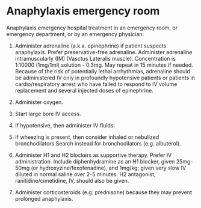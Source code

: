 # Anaphylaxis emergency room

Anaphylaxis emergency hospital treatment in an emergency room, or emergency department, or by an emergency physician:

1. Administer adrenaline (a.k.a. epinephrine) if patient suspects anaphylaxis. Prefer preservative-free adrenaline. Administer adrenaline intramuscularly (IM) (Vasctus Lateralis muscle). Concentration is 1:10000 (1mg/1ml) solution - 0.3mg. May repeat in 15 minutes if needed. Because of the risk of potentially lethal arrhythmias, adrenaline should be administered IV only in profoundly hypotensive patients or patients in cardio/respiratory arrest who have failed to respond to IV volume replacement and several injected doses of epinephrine.

2. Administer oxygen.

3. Start large bore IV access.

4. If hypotensive, then administer IV fluids.

5. If wheezing is present, then consider inhaled or nebulized bronchodilators
Search instead for bronchodilators (e.g. albuterol).

6. Administer H1 and H2 blockers as supportive therapy. Prefer IV administration. Include diphenhydramine as an H1 blocker, given 25mg-50mg (or hydroxyzine/fexofenadine), and 1mg/kg; given very slow IV diluted in normal saline over 2-5 minutes. H2 antagonist, ranitidine/cimetidine, IV, should also be given.

7. Administer corticosteroids (e.g. prednisone) because they may prevent prolonged anaphylaxis.
